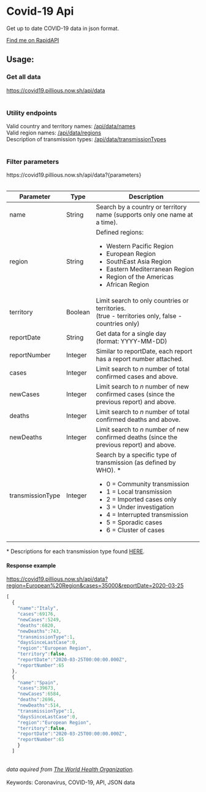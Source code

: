 # Covid-19 Api
Get up to date COVID-19 data in json format. 

[Find me on RapidAPI](https://rapidapi.com/pillious/api/who-covid-19-data?endpoint=apiendpoint_6ee0a65a-43a1-44c3-a821-a0137508f32e)
<br>
## Usage:

### Get all data
https://covid19.pillious.now.sh/api/data
<br><br>

### Utility endpoints
Valid country and territory names: [/api/data/names](https://covid19.pillious.now.sh/api/data/names) <br>
Valid region names: [/api/data/regions](https://covid19.pillious.now.sh/api/data/regions) <br>
Description of transmission types: [/api/data/transmissionTypes](https://covid19.pillious.now.sh/api/data/transmissionTypes)
<br><br>

### Filter parameters
<div>https://covid19.pillious.now.sh/api/data?{parameters}</div>
<br>

Parameter | Type | Description
------------ | ------------- | -------------
name | String | Search by a country or territory name (supports only one name at a time).
region | String | Defined regions: <ul><li>Western Pacific Region</li><li>European Region</li><li>SouthEast Asia Region</li><li>Eastern Mediterranean Region</li><li>Region of the Americas</li><li>African Region</li></ul>
territory | Boolean | Limit search to only countries or territories.<br>(true - territories only, false - countries only)
reportDate | String | Get data for a single day<br>(format: YYYY-MM-DD)
reportNumber | Integer | Similar to reportDate, each report has a report number attached.
cases | Integer | Limit search to *n* number of total confirmed cases and above.
newCases | Integer | Limit search to *n* number of new confirmed cases (since the previous report) and above.
deaths | Integer | Limit search to *n* number of total confirmed deaths and above.
newDeaths | Integer |  Limit search to *n* number of new confirmed deaths (since the previous report) and above.
transmissionType | Integer | Search by a specific type of transmission (as defined by WHO). * <ul><li>0 = Community transmission</li><li>1 = Local transmission</li><li>2 = Imported cases only</li><li>3 = Under investigation</li><li>4 = Interrupted transmission</li><li>5 = Sporadic cases</li><li>6 = Cluster of cases</li></ul>

&#42; Descriptions for each transmission type found [HERE](https://covid19.pillious.now.sh/api/data/transmissionTypes).

#### Response example
https://covid19.pillious.now.sh/api/data?region=European%20Region&cases=35000&reportDate=2020-03-25
```javascript
[
  {
    "name":"Italy",
    "cases":69176,
    "newCases":5249,
    "deaths":6820,
    "newDeaths":743,
    "transmissionType":1,
    "daysSinceLastCase":0,
    "region":"European Region",
    "territory":false,
    "reportDate":"2020-03-25T00:00:00.000Z",
    "reportNumber":65
  },
  {
    "name":"Spain",
    "cases":39673,
    "newCases":6584,
    "deaths":2696,
    "newDeaths":514,
    "transmissionType":1,
    "daysSinceLastCase":0,
    "region":"European Region",
    "territory":false,
    "reportDate":"2020-03-25T00:00:00.000Z",
    "reportNumber":65
    }
  ]
```
<br>*data aquired from [The World Health Organization](https://www.who.int/).* 
<br><br>Keywords: Coronavirus, COVID-19, API, JSON data

